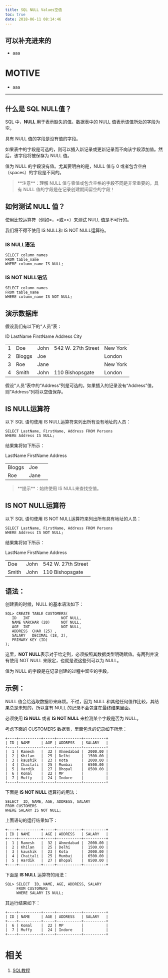 ```yaml
---
title: SQL NULL Values空值
toc: true
date: 2018-06-11 08:14:46
---
```






## 可以补充进来的






  * aaa




# MOTIVE






  * aaa





* * *





## 什么是 SQL NULL值？


SQL 中，**NULL** 用于表示缺失的值。数据表中的 NULL 值表示该值所处的字段为空。

具有 NULL 值的字段是没有值的字段。

如果表中的字段是可选的，则可以插入新记录或更新记录而不向该字段添加值。然后，该字段将被保存为 NULL 值。

值为 NULL 的字段没有值。尤其要明白的是，NULL 值与 0 或者包含空白（spaces）的字段是不同的。


<blockquote>**注意**：理解 NULL 值与零值或包含空格的字段不同是非常重要的。具有 NULL 值的字段是在记录创建期间留空的字段！</blockquote>




## 如何测试 NULL 值？


使用比较运算符（例如=，<或<>）来测试 NULL 值是不可行的。

我们将不得不使用 IS NULL和 IS NOT NULL运算符。


### IS NULL语法




    SELECT column_names
    FROM table_name
    WHERE column_name IS NULL;




### IS NOT NULL语法




    SELECT column_names
    FROM table_name
    WHERE column_name IS NOT NULL;




## 演示数据库


假设我们有以下的“人员”表：
<table >
<tbody >
<tr >
ID
LastName
FirstName
Address
City
</tr>
<tr >

<td >1
</td>

<td >Doe
</td>

<td >John
</td>

<td >542 W. 27th Street
</td>

<td >New York
</td>
</tr>
<tr >

<td >2
</td>

<td >Bloggs
</td>

<td >Joe
</td>

<td >
</td>

<td >London
</td>
</tr>
<tr >

<td >3
</td>

<td >Roe
</td>

<td >Jane
</td>

<td >
</td>

<td >New York
</td>
</tr>
<tr >

<td >4
</td>

<td >Smith
</td>

<td >John
</td>

<td >110 Bishopsgate
</td>

<td >London
</td>
</tr>
</tbody>
</table>
假设“人员”表中的“Address”列是可选的。如果插入的记录没有“Address”值，则“Address”列将以空值保存。


## IS NULL运算符


以下 SQL 语句使用 IS NULL运算符来列出所有没有地址的人员：


    SELECT LastName, FirstName, Address FROM Persons
    WHERE Address IS NULL;


结果集将如下所示：
<table >
<tbody >
<tr >
LastName
FirstName
Address
</tr>
<tr >

<td >Bloggs
</td>

<td >Joe
</td>

<td >
</td>
</tr>
<tr >

<td >Roe
</td>

<td >Jane
</td>

<td >
</td>
</tr>
</tbody>
</table>


<blockquote>**提示**：始终使用 IS NULL来查找空值。</blockquote>




## IS NOT NULL运算符


以下 SQL 语句使用 IS NOT NULL运算符来列出所有具有地址的人员：


    SELECT LastName, FirstName, Address FROM Persons
    WHERE Address IS NOT NULL;


结果集将如下所示：
<table >
<tbody >
<tr >
LastName
FirstName
Address
</tr>
<tr >

<td >Doe
</td>

<td >John
</td>

<td >542 W. 27th Street
</td>
</tr>
<tr >

<td >Smith
</td>

<td >John
</td>

<td >110 Bishopsgate
</td>
</tr>
</tbody>
</table>


## 语法：


创建表的时候，NULL 的基本语法如下：


    SQL> CREATE TABLE CUSTOMERS(
       ID   INT              NOT NULL,
       NAME VARCHAR (20)     NOT NULL,
       AGE  INT              NOT NULL,
       ADDRESS  CHAR (25) ,
       SALARY   DECIMAL (18, 2),
       PRIMARY KEY (ID)
    );


这里，**NOT NULL**表示对于给定列，必须按照其数据类型明确赋值。有两列并没有使用 NOT NULL 来限定，也就是说这些列可以为 NULL。

值为 NULL 的字段是在记录创建的过程中留空的字段。


## 示例：


NULL 值会给选取数据带来麻烦。不过，因为 NULL 和其他任何值作比较，其结果总是未知的，所以含有 NULL 的记录不会包含在最终结果里面。

必须使用 **IS NULL** 或者 **IS NOT NULL** 来检测某个字段是否为 NULL。

考虑下面的 CUSTOMERS 数据表，里面包含的记录如下所示：


    +----+----------+-----+-----------+----------+
    | ID | NAME     | AGE | ADDRESS   | SALARY   |
    +----+----------+-----+-----------+----------+
    |  1 | Ramesh   |  32 | Ahmedabad |  2000.00 |
    |  2 | Khilan   |  25 | Delhi     |  1500.00 |
    |  3 | kaushik  |  23 | Kota      |  2000.00 |
    |  4 | Chaitali |  25 | Mumbai    |  6500.00 |
    |  5 | Hardik   |  27 | Bhopal    |  8500.00 |
    |  6 | Komal    |  22 | MP        |          |
    |  7 | Muffy    |  24 | Indore    |          |
    +----+----------+-----+-----------+----------+


下面是 **IS NOT NULL** 运算符的用法：


    SELECT  ID, NAME, AGE, ADDRESS, SALARY
    FROM CUSTOMERS
    WHERE SALARY IS NOT NULL;


上面语句的运行结果如下：


    +----+----------+-----+-----------+----------+
    | ID | NAME     | AGE | ADDRESS   | SALARY   |
    +----+----------+-----+-----------+----------+
    |  1 | Ramesh   |  32 | Ahmedabad |  2000.00 |
    |  2 | Khilan   |  25 | Delhi     |  1500.00 |
    |  3 | kaushik  |  23 | Kota      |  2000.00 |
    |  4 | Chaitali |  25 | Mumbai    |  6500.00 |
    |  5 | Hardik   |  27 | Bhopal    |  8500.00 |
    +----+----------+-----+-----------+----------+


下面是 **IS NULL** 运算符的用法：


    SQL> SELECT  ID, NAME, AGE, ADDRESS, SALARY
         FROM CUSTOMERS
         WHERE SALARY IS NULL;


其运行结果如下：


    +----+----------+-----+-----------+----------+
    | ID | NAME     | AGE | ADDRESS   | SALARY   |
    +----+----------+-----+-----------+----------+
    |  6 | Komal    |  22 | MP        |          |
    |  7 | Muffy    |  24 | Indore    |          |
    +----+----------+-----+-----------+----------+




















# 相关


1. [SQL教程](https://www.w3cschool.cn/sql/)
